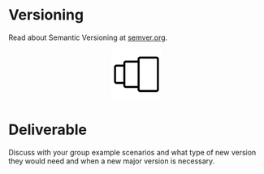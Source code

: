 # Versioning

Read about Semantic Versioning at [semver.org](http://semver.org/).

<center>

  ![](../img/versions.png)

</center>

# Deliverable

Discuss with your group example scenarios and what type of new version they would need and when a new major version is necessary.
